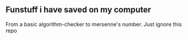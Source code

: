 ## Funstuff i have saved on my computer

From a basic algorithm-checker to mersenne's number. 
Just ignore this repo
